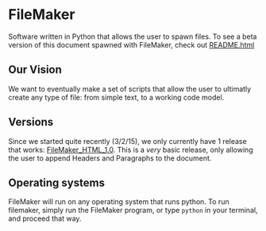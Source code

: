 # FileMaker
Software written in Python that allows the user to spawn files. To see a beta version of this document spawned with FileMaker, check out [README.html](https://github.com/apshah0206/FileMaker/blob/master/README.html)

## Our Vision
We want to eventually make a set of scripts that allow the user to ultimatly create any type of file: from simple text, to a working code model.

## Versions
Since we started quite recently (3/2/15), we only currently have 1 release that works: [FileMaker_HTML_1.0](https://github.com/apshah0206/FileMaker/blob/master/FileMaker_HTML_1.0.py). This is a _very_ basic release, only allowing the user to append Headers and Paragraphs to the document.

## Operating systems
FileMaker will run on any operating system that runs python. To run filemaker, simply run the FileMaker program, or type `python` in your terminal, and proceed that way.
